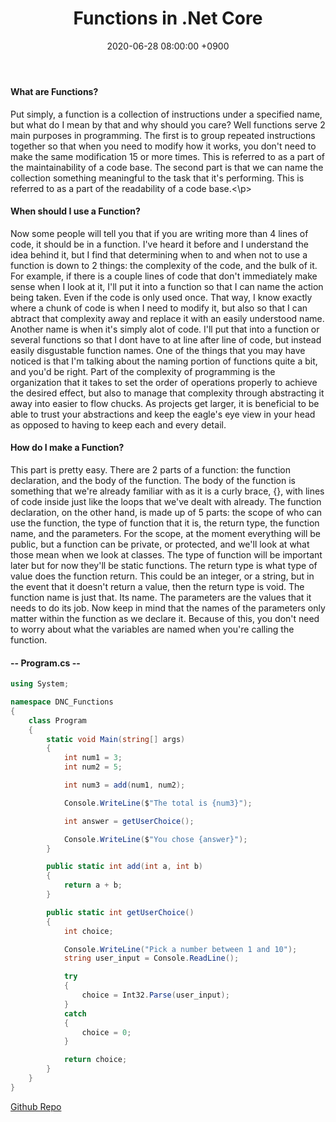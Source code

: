 ﻿---
title: Functions in .Net Core
date: 2020-06-28 08:00:00 +0900
categories: [ c# ]
tags: [  ]
---

#### What are Functions?
Put simply, a function is a collection of instructions under a specified name, but what do I mean by that and why should you care?  Well functions serve 2 main purposes in programming.  The first is to group repeated instructions together so that when you need to modify how it works, you don\'t need to make the same modification 15 or more times.  This is referred to as a part of the maintainability of a code base.  The second part is that we can name the collection something meaningful to the task that it\'s performing.  This is referred to as a part of the readability of a code base.<\p>

#### When should I use a Function?
Now some people will tell you that if you are writing more than 4 lines of code, it should be in a function.  I\'ve heard it before and I understand the idea behind it, but I find that determining when to and when not to use a function is down to 2 things: the complexity of the code, and the bulk of it.  For example, if there is a couple lines of code that don\'t immediately make sense when I look at it, I\'ll put it into a function so that I can name the action being taken.  Even if the code is only used once.  That way, I know exactly where a chunk of code is when I need to modify it, but also so that I can abtract that complexity away and replace it with an easily understood name.  Another name is when it\'s simply alot of code.  I\'ll put that into a function or several functions so that I dont have to at line after line of code, but instead easily disgustable function names.  One of the things that you may have noticed is that I\'m talking about the naming portion of functions quite a bit, and you\'d be right.  Part of the complexity of programming is the organization that it takes to set the order of operations properly to achieve the desired effect, but also to manage that complexity through abstracting it away into easier to flow chucks.  As projects get larger, it is beneficial to be able to trust your abstractions and keep the eagle\'s eye view in your head as opposed to having to keep each and every detail.

#### How do I make a Function?
This part is pretty easy.  There are 2 parts of a function: the function declaration, and the body of the function.  The body of the function is something that we\'re already familiar with as it is a curly brace, {}, with lines of code inside just like the loops that we\'ve dealt with already.  The function declaration, on the other hand, is made up of 5 parts: the scope of who can use the function, the type of function that it is, the return type, the function name, and the parameters.  For the scope, at the moment everything will be public, but a function can be private, or protected, and we\'ll look at what those mean when we look at classes.  The type of function will be important later but for now they\'ll be static functions.  The return type is what type of value does the function return.  This could be an integer, or a string, but in the event that it doesn\'t return a value, then the return type is void.  The function name is just that.  Its name.  The parameters are the values that it needs to do its job.  Now keep in mind that the names of the parameters only matter within the function as we declare it.  Because of this, you don\'t need to worry about what the variables are named when you\'re calling the function.

	
#### -- Program.cs --
```c#
using System;

namespace DNC_Functions
{
    class Program
    {
        static void Main(string[] args)
        {
            int num1 = 3;
            int num2 = 5;

            int num3 = add(num1, num2);

            Console.WriteLine($"The total is {num3}");

            int answer = getUserChoice();

            Console.WriteLine($"You chose {answer}");
        }

        public static int add(int a, int b)
        {
            return a + b;
        }

        public static int getUserChoice()
        {
            int choice;

            Console.WriteLine("Pick a number between 1 and 10");
            string user_input = Console.ReadLine();

            try
            {
                choice = Int32.Parse(user_input);
            }
            catch
            {
                choice = 0;
            }

            return choice;
        }
    }
}
```
	
[Github Repo](https://github.com/besmith43/DNC_Functions)




